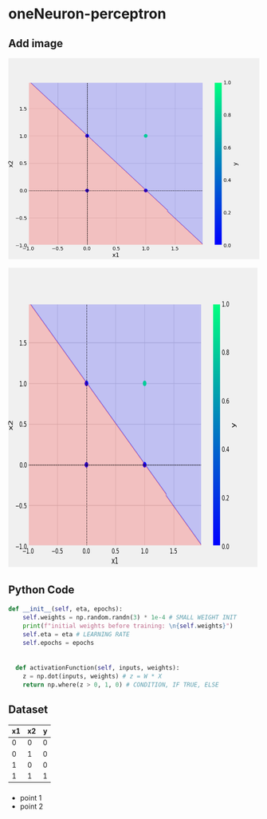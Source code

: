 # oneNeuron-perceptron

## Add image 

![sample image](plots/and.png)


<img src="plots/and.png" alt="and" width="500" height="600">

## Python Code

``` python
def __init__(self, eta, epochs):
    self.weights = np.random.randn(3) * 1e-4 # SMALL WEIGHT INIT
    print(f"initial weights before training: \n{self.weights}")
    self.eta = eta # LEARNING RATE
    self.epochs = epochs 


  def activationFunction(self, inputs, weights):
    z = np.dot(inputs, weights) # z = W * X
    return np.where(z > 0, 1, 0) # CONDITION, IF TRUE, ELSE
```

## Dataset

x1 | x2 | y
-|-|-
0|0|0
0|1|0
1|0|0
1|1|1

###

* point 1
* point 2


      
    

